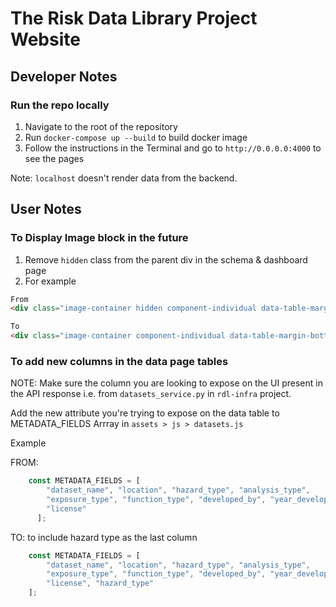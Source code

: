 # The Risk Data Library Project Website

## Developer Notes
### Run the repo locally

1. Navigate to the root of the repository
2. Run `docker-compose up --build` to build docker image
3. Follow the instructions in the Terminal and go to `http://0.0.0.0:4000` to see the pages

Note: `localhost` doesn't render data from the backend.

## User Notes
### To Display Image block in the future

1. Remove `hidden` class from the parent div in the schema & dashboard page
2. For example

``` html
From
<div class="image-container hidden component-individual data-table-margin-bottom">

To
<div class="image-container component-individual data-table-margin-bottom">`
```

### To add new columns in the data page tables

NOTE: Make sure the column you are looking to expose on the UI present in the API response i.e. from `datasets_service.py` in `rdl-infra` project.

Add the new attribute you're trying to expose on the data table to METADATA_FIELDS Arrray in `assets > js > datasets.js`

Example 

FROM: 
``` js
	const METADATA_FIELDS = [
        "dataset_name", "location", "hazard_type", "analysis_type",
        "exposure_type", "function_type", "developed_by", "year_developed",
        "license"
	  ];
```

TO: to include hazard type as the last column
```js
	const METADATA_FIELDS = [
        "dataset_name", "location", "hazard_type", "analysis_type",
        "exposure_type", "function_type", "developed_by", "year_developed",
        "license", "hazard_type"
	];
```
